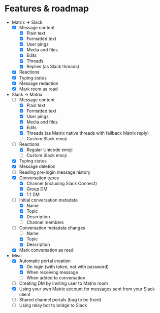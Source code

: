 # Features & roadmap

* Matrix → Slack
    * [x] Message content
        * [x] Plain text
        * [x] Formatted text
        * [x] User pings
        * [x] Media and files
        * [x] Edits
        * [x] Threads
        * [x] Replies (as Slack threads)
    * [x] Reactions
    * [x] Typing status
    * [x] Message redaction
    * [x] Mark room as read
* Slack → Matrix
    * [ ] Message content
        * [x] Plain text
        * [x] Formatted text
        * [x] User pings
        * [x] Media and files
        * [x] Edits
        * [x] Threads (as Matrix native threads with fallback Matrix reply)
        * [ ] Custom Slack emoji
    * [ ] Reactions
        * [x] Regular Unicode emoji
        * [ ] Custom Slack emoji
    * [x] Typing status
    * [x] Message deletion
    * [ ] Reading pre-login message history
    * [x] Conversation types
        * [x] Channel (including Slack Connect)
        * [x] Group DM
        * [x] 1:1 DM
    * [ ] Initial conversation metadata
        * [x] Name
        * [x] Topic
        * [x] Description
        * [ ] Channel members
    * [ ] Conversation metadata changes
        * [ ] Name
        * [x] Topic
        * [x] Description
    * [x] Mark conversation as read
* Misc
    * [x] Automatic portal creation
        * [x] On login (with token, not with password)
        * [x] When receiving message
        * [ ] When added to conversation
    * [ ] Creating DM by inviting user to Matrix room
    * [x] Using your own Matrix account for messages sent from your Slack client
    * [ ] Shared channel portals (bug to be fixed)
    * [ ] Using relay bot to bridge to Slack
